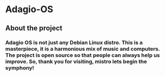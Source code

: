 # Adagio-OS
## About the project
### Adagio OS is not just any Debian Linux distro. This is a masterpiece, it is a harmonious mix of music and computers. The project is open source so that people can always help us improve. So, thank you for visiting, mistro lets begin the symphony!